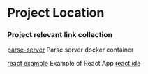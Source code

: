 # Project Location

### Project relevant link collection
[parse-server](https://github.com/parse-community/parse-server) Parse server docker container

[react example](https://github.com/fullstackreact/food-lookup-demo) Example of React App
[react ide](https://medium.freecodecamp.org/introducing-rekit-studio-a-real-ide-for-react-and-redux-development-baf0c99cb542)
